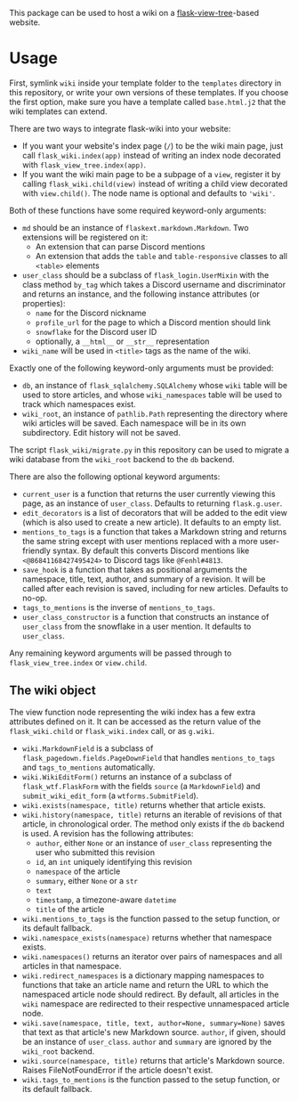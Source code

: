 This package can be used to host a wiki on a [flask-view-tree](https://github.com/fenhl/flask-view-tree)-based website.

# Usage

First, symlink `wiki` inside your template folder to the `templates` directory in this repository, or write your own versions of these templates. If you choose the first option, make sure you have a template called `base.html.j2` that the wiki templates can extend.

There are two ways to integrate flask-wiki into your website:

* If you want your website's index page (`/`) to be the wiki main page, just call `flask_wiki.index(app)` instead of writing an index node decorated with `flask_view_tree.index(app)`.
* If you want the wiki main page to be a subpage of a `view`, register it by calling `flask_wiki.child(view)` instead of writing a child view decorated with `view.child()`. The node name is optional and defaults to `'wiki'`.

Both of these functions have some required keyword-only arguments:

* `md` should be an instance of `flaskext.markdown.Markdown`. Two extensions will be registered on it:
    * An extension that can parse Discord mentions
    * An extension that adds the `table` and `table-responsive` classes to all `<table>` elements
* `user_class` should be a subclass of `flask_login.UserMixin` with the class method `by_tag` which takes a Discord username and discriminator and returns an instance, and the following instance attributes (or properties):
    * `name` for the Discord nickname
    * `profile_url` for the page to which a Discord mention should link
    * `snowflake` for the Discord user ID
    * optionally, a `__html__` or `__str__` representation
* `wiki_name` will be used in `<title>` tags as the name of the wiki.

Exactly one of the following keyword-only arguments must be provided:

* `db`, an instance of `flask_sqlalchemy.SQLAlchemy` whose `wiki` table will be used to store articles, and whose `wiki_namespaces` table will be used to track which namespaces exist.
* `wiki_root`, an instance of `pathlib.Path` representing the directory where wiki articles will be saved. Each namespace will be in its own subdirectory. Edit history will not be saved.

The script `flask_wiki/migrate.py` in this repository can be used to migrate a wiki database from the `wiki_root` backend to the `db` backend.

There are also the following optional keyword arguments:

* `current_user` is a function that returns the user currently viewing this page, as an instance of `user_class`. Defaults to returning `flask.g.user`.
* `edit_decorators` is a list of decorators that will be added to the edit view (which is also used to create a new article). It defaults to an empty list.
* `mentions_to_tags` is a function that takes a Markdown string and returns the same string except with user mentions replaced with a more user-friendly syntax. By default this converts Discord mentions like `<@86841168427495424>` to Discord tags like `@Fenhl#4813`.
* `save_hook` is a function that takes as positional arguments the namespace, title, text, author, and summary of a revision. It will be called after each revision is saved, including for new articles. Defaults to no-op.
* `tags_to_mentions` is the inverse of `mentions_to_tags`.
* `user_class_constructor` is a function that constructs an instance of `user_class` from the snowflake in a user mention. It defaults to `user_class`.

Any remaining keyword arguments will be passed through to `flask_view_tree.index` or `view.child`.

## The wiki object

The view function node representing the wiki index has a few extra attributes defined on it. It can be accessed as the return value of the `flask_wiki.child` or `flask_wiki.index` call, or as `g.wiki`.

* `wiki.MarkdownField` is a subclass of `flask_pagedown.fields.PageDownField` that handles `mentions_to_tags` and `tags_to_mentions` automatically.
* `wiki.WikiEditForm()` returns an instance of a subclass of `flask_wtf.FlaskForm` with the fields `source` (a `MarkdownField`) and `submit_wiki_edit_form` (a `wtforms.SubmitField`).
* `wiki.exists(namespace, title)` returns whether that article exists.
* `wiki.history(namespace, title)` returns an iterable of revisions of that article, in chronological order. The method only exists if the `db` backend is used. A revision has the following attributes:
    * `author`, either `None` or an instance of `user_class` representing the user who submitted this revision
    * `id`, an `int` uniquely identifying this revision
    * `namespace` of the article
    * `summary`, either `None` or a `str`
    * `text`
    * `timestamp`, a timezone-aware `datetime`
    * `title` of the article
* `wiki.mentions_to_tags` is the function passed to the setup function, or its default fallback.
* `wiki.namespace_exists(namespace)` returns whether that namespace exists.
* `wiki.namespaces()` returns an iterator over pairs of namespaces and all articles in that namespace.
* `wiki.redirect_namespaces` is a dictionary mapping namespaces to functions that take an article name and return the URL to which the namespaced article node should redirect. By default, all articles in the `wiki` namespace are redirected to their respective unnamespaced article node.
* `wiki.save(namespace, title, text, author=None, summary=None)` saves that text as that article's new Markdown source. `author`, if given, should be an instance of `user_class`. `author` and `summary` are ignored by the `wiki_root` backend.
* `wiki.source(namespace, title)` returns that article's Markdown source. Raises FileNotFoundError if the article doesn't exist.
* `wiki.tags_to_mentions` is the function passed to the setup function, or its default fallback.
